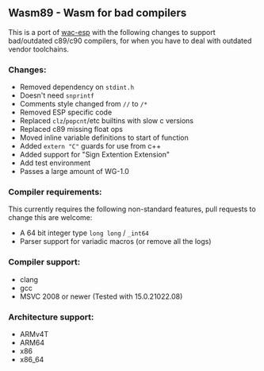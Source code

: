 ## Wasm89 - Wasm for bad compilers

This is a port of [wac-esp](https://github.com/grassel/wac-esp) with the following changes to support bad/outdated c89/c90 compilers, for when you have to deal with outdated vendor toolchains.

### Changes:
- Removed dependency on `stdint.h`
- Doesn't need `snprintf`
- Comments style changed from `//` to `/*`
- Removed ESP specific code
- Replaced `clz`/`popcnt`/etc builtins with slow c versions
- Replaced c89 missing float ops
- Moved inline variable definitions to start of function
- Added `extern "C"` guards for use from c++
- Added support for "Sign Extention Extension"
- Add test environment
- Passes a large amount of WG-1.0

### Compiler requirements:
This currently requires the following non-standard features, pull requests to change this are welcome:
- A 64 bit integer type `long long` / `_int64`
- Parser support for variadic macros (or remove all the logs)

### Compiler support:
- clang
- gcc
- MSVC 2008 or newer (Tested with 15.0.21022.08)


### Architecture support:
- ARMv4T
- ARM64
- x86
- x86_64
